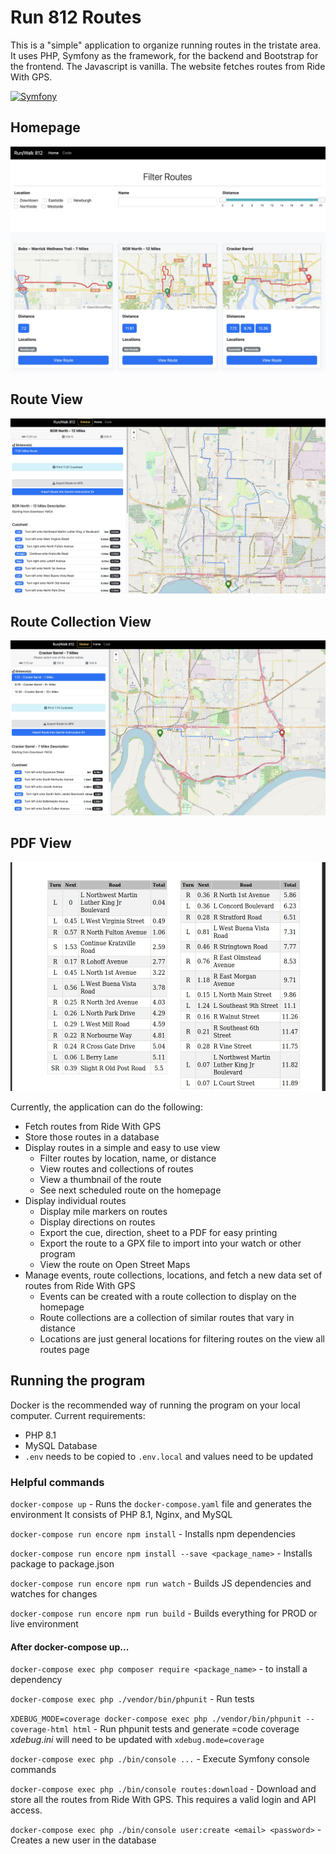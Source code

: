 # Run 812 Routes
This is a "simple" application to organize running routes in the tristate area. 
It uses PHP, Symfony as the framework, for the backend and Bootstrap for the frontend. 
The Javascript is vanilla. The website fetches routes from Ride With GPS.

[![Symfony](https://github.com/Raistlfiren/run812/actions/workflows/test.yml/badge.svg)](https://github.com/Raistlfiren/run812/actions/workflows/test.yml)

## Homepage
![Homepage](./screenshots/homepage.jpg)

## Route View
![Route View](./screenshots/route_view.jpg)

## Route Collection View
![Route Collection View](./screenshots/route_collection_view.jpg)

## PDF View
![PDF View](./screenshots/pdf_view.jpg)

Currently, the application can do the following:
- Fetch routes from Ride With GPS
- Store those routes in a database
- Display routes in a simple and easy to use view
  - Filter routes by location, name, or distance
  - View routes and collections of routes
  - View a thumbnail of the route
  - See next scheduled route on the homepage
- Display individual routes
  - Display mile markers on routes
  - Display directions on routes
  - Export the cue, direction, sheet to a PDF for easy printing
  - Export the route to a GPX file to import into your watch or other program
  - View the route on Open Street Maps
- Manage events, route collections, locations, and fetch a new data set of routes from Ride With GPS
  - Events can be created with a route collection to display on the homepage
  - Route collections are a collection of similar routes that vary in distance
  - Locations are just general locations for filtering routes on the view all routes page

## Running the program
Docker is the recommended way of running the program on your local computer. 
Current requirements:
- PHP 8.1
- MySQL Database
- `.env` needs to be copied to `.env.local` and values need to be updated

### Helpful commands
`docker-compose up` - Runs the `docker-compose.yaml` file and generates the environment
It consists of PHP 8.1, Nginx, and MySQL

`docker-compose run encore npm install` - Installs npm dependencies

`docker-compose run encore npm install --save <package_name>` - Installs package to package.json

`docker-compose run encore npm run watch` - Builds JS dependencies and watches for changes

`docker-compose run encore npm run build` - Builds everything for PROD or live environment

#### After docker-compose up...
`docker-compose exec php composer require <package_name>` - to install a dependency

`docker-compose exec php ./vendor/bin/phpunit` - Run tests

`XDEBUG_MODE=coverage docker-compose exec php ./vendor/bin/phpunit --coverage-html html` - Run phpunit tests and generate =code coverage
*xdebug.ini* will need to be updated with `xdebug.mode=coverage` 

`docker-compose exec php ./bin/console ...` - Execute Symfony console commands

`docker-compose exec php ./bin/console routes:download` - Download and store all the routes from Ride With GPS. This requires a valid login and API access.

`docker-compose exec php ./bin/console user:create <email> <password>` - Creates a new user in the database
